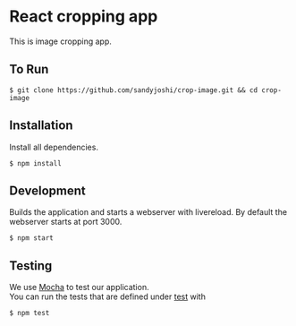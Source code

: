 # React cropping app

This is image cropping app.

## To Run

```
$ git clone https://github.com/sandyjoshi/crop-image.git && cd crop-image
```

## Installation

Install all dependencies.

```
$ npm install
```

## Development

Builds the application and starts a webserver with livereload. By default the webserver starts at port 3000.

```
$ npm start
```

## Testing

We use [Mocha](https://mochajs.org/) to test our application.<br />
You can run the tests that are defined under [test](./test) with

```
$ npm test

```

